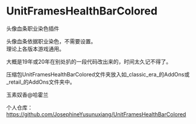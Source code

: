 # UnitFramesHealthBarColored
  头像血条职业染色插件  
  
  头像血条依据职业染色，不需要设置。  
  理论上各版本游戏通用。  
  
  大概是19年或20年在别处扒的一段代码改出来的，时间太久记不得了。
  
  压缩包UnitFramesHealthBarColored文件夹放入如_classic_era_的AddOns或_retail_的AddOns文件夹中。  
  
  玉素奴香@哈霍兰
  
  个人仓库：https://github.com/JosephineYusunuxiang/UnitFramesHealthBarColored  
